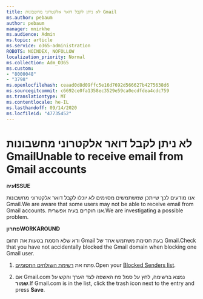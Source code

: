 ```yaml
---
title: לא ניתן לקבל דואר אלקטרוני מחשבונות Gmail
ms.author: pebaum
author: pebaum
manager: mnirkhe
ms.audience: Admin
ms.topic: article
ms.service: o365-administration
ROBOTS: NOINDEX, NOFOLLOW
localization_priority: Normal
ms.collection: Adm_O365
ms.custom:
- "8000048"
- "3798"
ms.openlocfilehash: ceaad0d8d09ffc5e16d7692d566627b4275638d6
ms.sourcegitcommit: c6692ce0fa1358ec3529e59ca0ecdfdea4cdc759
ms.translationtype: MT
ms.contentlocale: he-IL
ms.lasthandoff: 09/14/2020
ms.locfileid: "47735452"
---
```

# <a name="unable-to-receive-email-from-gmail-accounts"></a><span data-ttu-id="cbb55-102">לא ניתן לקבל דואר אלקטרוני מחשבונות Gmail</span><span class="sxs-lookup"><span data-stu-id="cbb55-102">Unable to receive email from Gmail accounts</span></span>

<span data-ttu-id="cbb55-103">**עיה**</span><span class="sxs-lookup"><span data-stu-id="cbb55-103">**ISSUE**</span></span>

<span data-ttu-id="cbb55-104">אנו מודעים לכך שייתכן שמשתמשים מסוימים לא יוכלו לקבל דואר אלקטרוני מחשבונות Gmail.</span><span class="sxs-lookup"><span data-stu-id="cbb55-104">We are aware that some users may not be able to receive email from Gmail accounts.</span></span> <span data-ttu-id="cbb55-105">אנו חוקרים בעיה אפשרית.</span><span class="sxs-lookup"><span data-stu-id="cbb55-105">We are investigating a possible problem.</span></span>

<span data-ttu-id="cbb55-106">**פתרון**</span><span class="sxs-lookup"><span data-stu-id="cbb55-106">**WORKAROUND**</span></span>

<span data-ttu-id="cbb55-107">ודא שלא חסמת בטעות את תחום Gmail בעת חסימת משתמש אחד של Gmail.</span><span class="sxs-lookup"><span data-stu-id="cbb55-107">Check that you have not accidentally blocked the Gmail domain when blocking one Gmail user.</span></span>

1. <span data-ttu-id="cbb55-108">פתח את [רשימת השולחים החסומים](https://go.microsoft.com/fwlink/?linkid=2121010).</span><span class="sxs-lookup"><span data-stu-id="cbb55-108">Open your [Blocked Senders list](https://go.microsoft.com/fwlink/?linkid=2121010).</span></span>

2. <span data-ttu-id="cbb55-109">אם Gmail.com נמצא ברשימה, לחץ על סמל פח האשפה לצד הערך והקש על **שמור**.</span><span class="sxs-lookup"><span data-stu-id="cbb55-109">If Gmail.com is in the list, click the trash icon next to the entry and press **Save**.</span></span>
